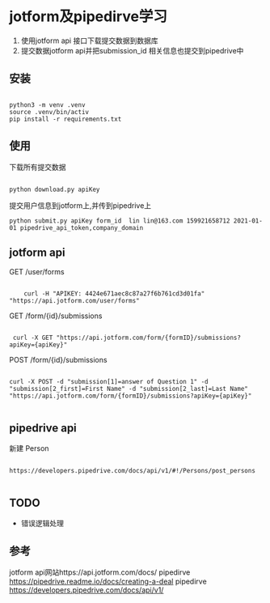 # jotform及pipedirve学习

1. 使用jotform api 接口下载提交数据到数据库
2. 提交数据jotform api并把submission_id 相关信息也提交到pipedrive中


## 安装

```

python3 -m venv .venv
source .venv/bin/activ
pip install -r requirements.txt

```

## 使用

下载所有提交数据

```

python download.py apiKey

```

提交用户信息到jotform上,并传到pipedrive上

```
python submit.py apiKey form_id  lin lin@163.com 159921658712 2021-01-01 pipedrive_api_token,company_domain

```


## jotform api

GET /user/forms

```

    curl -H "APIKEY: 4424e671aec8c87a27f6b761cd3d01fa" "https://api.jotform.com/user/forms"

```

GET /form/{id}/submissions

```

 curl -X GET "https://api.jotform.com/form/{formID}/submissions?apiKey={apiKey}"

```

POST /form/{id}/submissions


```

curl -X POST -d "submission[1]=answer of Question 1" -d "submission[2_first]=First Name" -d "submission[2_last]=Last Name" "https://api.jotform.com/form/{formID}/submissions?apiKey={apiKey}"


```

## pipedrive api

新建 Person
```

https://developers.pipedrive.com/docs/api/v1/#!/Persons/post_persons


```

## TODO
+ 错误逻辑处理

## 参考

jotform api网站https://api.jotform.com/docs/
pipedirve https://pipedrive.readme.io/docs/creating-a-deal
pipedirve https://developers.pipedrive.com/docs/api/v1/
